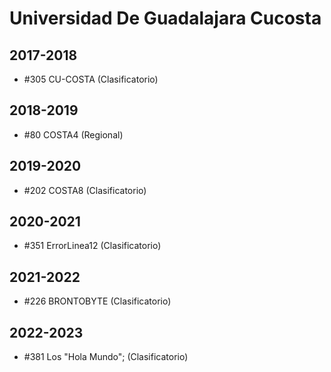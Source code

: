 # Universidad De Guadalajara Cucosta

## 2017-2018

- #305 CU-COSTA (Clasificatorio)

## 2018-2019

- #80 COSTA4 (Regional)

## 2019-2020

- #202 COSTA8 (Clasificatorio)

## 2020-2021

- #351 ErrorLinea12 (Clasificatorio)

## 2021-2022

- #226 BRONTOBYTE (Clasificatorio)

## 2022-2023

- #381 Los "Hola Mundo"; (Clasificatorio)


